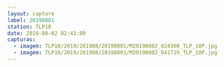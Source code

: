```yaml
---
layout: capture
label: 20190801
station: TLP10
date: 2019-08-02 02:43:00
capturas:
  - imagem: TLP10/2019/201908/20190801/M20190802_024300_TLP_10P.jpg
  - imagem: TLP10/2019/201908/20190801/M20190802_041729_TLP_10P.jpg
---
```

